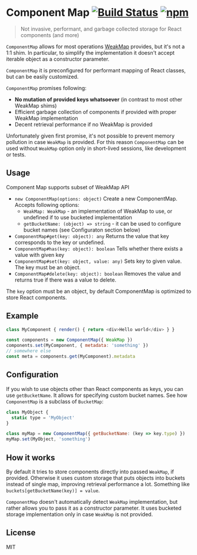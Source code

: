 # Component Map [![Build Status](https://travis-ci.org/sheerun/component-map.svg?branch=master)](https://travis-ci.org/sheerun/component-map) [![npm](https://img.shields.io/npm/v/component-map.svg)]()

> Not invasive, performant, and garbage collected storage for React components (and more)

`ComponentMap` allows for most operations [WeakMap](https://developer.mozilla.org/en/docs/Web/JavaScript/Reference/Global_Objects/WeakMap) provides, but it's not a 1:1 shim. In particular, to simplify the implementation it doesn't accept iterable object as a constructor parameter.

`ComponentMap` it is preconfigured for performant mapping of React classes, but can be easily customized.

`ComponentMap` promises following:

- **No mutation of provided keys whatsoever** (in contrast to most other WeakMap shims)
- Efficient garbage collection of components if provided with proper WeakMap implementation
- Decent retrieval performance if no WeakMap is provided

Unfortunately given first promise, it's not possible to prevent memory pollution in case `WeakMap` is provided. For this reason `ComponentMap` can be used without `WeakMap` option only in short-lived sessions, like development or tests.

## Usage

Component Map supports subset of WeakMap API

* `new ComponentMap(options: object)` Create a new ComponentMap. Accepts following options:
  * `WeakMap: WeakMap` - an implementation of WeakMap to use, or undefined if to use bucketed implementation
  * `getBucketName: (object) => string` - it can be used to configure bucket names (see Configuraton section below)
* `ComponentMap#get(key: object): any` Returns the value that key corresponds to the key or undefined.
* `ComponentMap#has(key: object): boolean` Tells whether there exists a value with given key
* `ComponentMap#set(key: object, value: any)` Sets key to given value. The key must be an object.
* `ComponentMap#delete(key: object): boolean` Removes the value and returns true if there was a value to delete.


The `key` option must be an object, by default ComponentMap is optimized to store React components.

## Example

```js
class MyComponent { render() { return <div>Hello world</div> } }

const components = new ComponentMap({ WeakMap })
components.set(MyComponent, { metadata: 'something' })
// somewhere else
const meta = components.get(MyComponent).metadata
```


## Configuration

If you wish to use objects other than React components as keys, you can use `getBucketName`. It allows for specifying custom bucket names. See how `ComponentMap` is a subclass of `BucketMap`:

```js
class MyObject {
  static type = 'MyObject'
}

class myMap = new ComponentMap({ getBucketName: (key => key.type) })
myMap.set(MyObject, 'something')
```

## How it works

By default it tries to store components directly into passed `WeakMap`, if provided. Otherwise it uses custom storage that puts objects into buckets instead of single map, improving retrieval performance a lot. Something like `buckets[getBucketName(key)] = value`.

`ComponentMap` doesn't automatically detect `WeakMap` implementation, but rather allows you to pass it as a constructor parameter. It uses bucketed storage implementation only in case `WeakMap` is not provided.

## License

MIT
